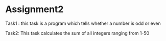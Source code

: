 # Assignment2

Task1 :
this task is a program which tells whether a number is odd or even

Task2:
This task calculates the sum of all integers ranging from 1-50
